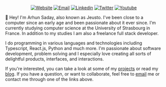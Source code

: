 <div align="center">
  
  <a href="https://jeusto.com">![Website](https://img.shields.io/badge/Website-4F7942?style=for-the-badge&logo=About.me&logoColor=white)</a>
  <a href="mailto:arhunsad@gmail.com">![Email](https://img.shields.io/badge/Email-d4a14e?style=for-the-badge&logo=Minutemailer&logoColor=white)</a>
  <a href="https://www.linkedin.com/in/asaday/">![Linkedin](https://img.shields.io/badge/LinkedIn-0e76a8?style=for-the-badge&logo=LinkedIn&logoColor=white)</a>
  <a href="https://twitter.com/Jeustoo">![Twitter](https://img.shields.io/badge/Twitter-26a7de?style=for-the-badge&logo=Twitter&logoColor=white)</a>
  <a href="https://www.youtube.com/c/Jeusto">![Youtube](https://img.shields.io/badge/Youtube-c4302b?style=for-the-badge&logo=Youtube&logoColor=white)</a>
  
</div>

👋 Hey! I'm Arhun Saday, also known as Jeusto. I've been close to a computer since an early age and been passionate about it ever since. I'm currently studying computer science at the University of Strasbourg in France. In addition to my studies I am also a freelance full stack developer.

I do programming in various languages and technologies including Typescript, React.js, Python and much more. I'm passionate about software development, problem solving and I especially love creating all sorts of delightful products, interfaces, and interactions.

If you're interested, you can take a look at some of my <a href="https://jeusto.com/projects">projects</a> or read my <a href="https://jeusto.com/blog">blog</a>. If you have a question, or want to collaborate, feel free to <a href="mailto:arhunsad@gmail.com">email</a> me or contact me through one of the links above.
